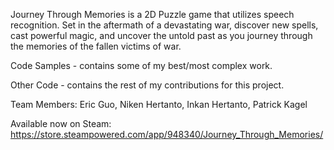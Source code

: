Journey Through Memories is a 2D Puzzle game that utilizes speech recognition. Set in the aftermath of a devastating war, discover new spells, cast powerful magic, and uncover the untold past as you journey through the memories of the fallen victims of war.

Code Samples - contains some of my best/most complex work.

Other Code - contains the rest of my contributions for this project.

Team Members:
Eric Guo,
Niken Hertanto,
Inkan Hertanto,
Patrick Kagel

Available now on Steam:
https://store.steampowered.com/app/948340/Journey_Through_Memories/
